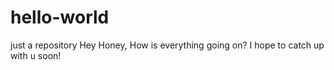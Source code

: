 # hello-world
just a repository
Hey Honey,
How is everything going on?
I hope to catch up with u soon!
